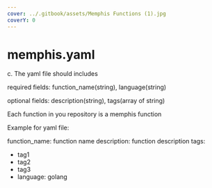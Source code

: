 ```yaml
---
cover: ../.gitbook/assets/Memphis Functions (1).jpg
coverY: 0
---
```


# memphis.yaml

c. The yaml file should includes&#x20;

required fields: function\_name(string), language(string)

optional fields: description(string), tags(array of string)

Each function in you repository is a memphis function

Example for yaml file:

function\_name: function name description: function description tags:

* tag1
* tag2
* tag3&#x20;
* language: golang
